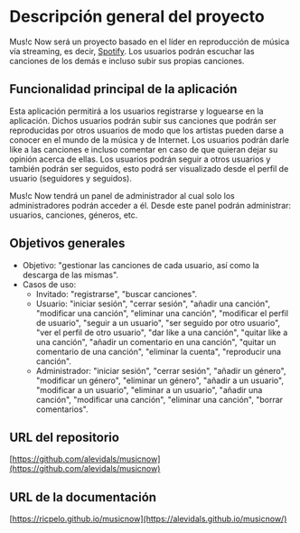 # Descripción general del proyecto

Mus!c Now será un proyecto basado en el líder en reproducción de música vía streaming, es decir, [Spotify][1]. Los usuarios podrán escuchar las canciones de los demás e incluso subir sus propias canciones.

## Funcionalidad principal de la aplicación

Esta aplicación permitirá a los usuarios registrarse y loguearse en la aplicación. Dichos usuarios podrán subir sus canciones que podrán ser reproducidas por otros usuarios de modo que los artistas pueden darse a conocer en el mundo de la música y de Internet. Los usuarios podrán darle like a las canciones e incluso comentar en caso de que quieran dejar su opinión acerca de ellas.
Los usuarios podrán seguir a otros usuarios y también podrán ser seguidos, esto podrá ser visualizado desde el perfil de usuario (seguidores y seguidos).

Mus!c Now tendrá un panel de administrador al cual solo los administradores podrán acceder a él. Desde este panel podrán administrar: usuarios, canciones, géneros, etc.

## Objetivos generales

- Objetivo: "gestionar las canciones de cada usuario, así como la descarga de las mismas".
- Casos de uso:
    - Invitado: "registrarse", "buscar canciones".
    - Usuario: "iniciar sesión", "cerrar sesión", "añadir una canción", "modificar una canción", "eliminar una canción", "modificar el perfil de usuario", "seguir a un usuario", "ser seguido por otro usuario", "ver el perfil de otro usuario", "dar like a una canción", "quitar like a una canción", "añadir un comentario en una canción", "quitar un comentario de una canción", "eliminar la cuenta", "reproducir una canción".
    - Administrador: "iniciar sesión", "cerrar sesión", "añadir un género", "modificar un género", "eliminar un género", "añadir a un usuario", "modificar a un usuario", "eliminar a un usuario", "añadir una canción", "modificar una canción", "eliminar una canción", "borrar comentarios".

## URL del repositorio

[https://github.com/alevidals/musicnow](https://github.com/alevidals/musicnow)

## URL de la documentación

[https://ricpelo.github.io/musicnow](https://alevidals.github.io/musicnow/)

[1]: https://www.spotify.com/
